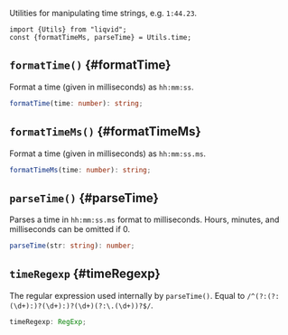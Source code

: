 Utilities for manipulating time strings, e.g. `1:44.23`.

```tsx
import {Utils} from "liqvid";
const {formatTimeMs, parseTime} = Utils.time;
```

## `formatTime()` {#formatTime}

Format a time (given in milliseconds) as `hh:mm:ss`.

```typescript
formatTime(time: number): string;
```

## `formatTimeMs()` {#formatTimeMs}

Format a time (given in milliseconds) as `hh:mm:ss.ms`.

```typescript
formatTimeMs(time: number): string;    
```

## `parseTime()` {#parseTime}

Parses a time in `hh:mm:ss.ms` format to milliseconds. Hours, minutes, and milliseconds can be omitted if 0.

```typescript
parseTime(str: string): number;
```

## `timeRegexp` {#timeRegexp}

The regular expression used internally by `parseTime()`. Equal to `/^(?:(?:(\d+):)?(\d+):)?(\d+)(?:\.(\d+))?$/`.

```typescript
timeRegexp: RegExp;
```
